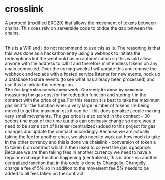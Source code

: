 # crosslink
A protocol (modified ERC20) that allows the movement of tokens between chains. This does rely on serverside code to bridge the gap between the chains.

<br>
This is a WIP and I do not recommend to use this as is. The reasoning is that this was done as a hackathon entry using a webhook to initiate the redemptions but the webhook has no authentication so this would allow anyone with the address to call it and therefore mint endless tokens on any chain connected. Over the coming weeks I will update this and remove the webhook and replace with a hosted service listener for new events, hook up a database to store events (to see what has already been processed) and use this to initiate the redemption.

<br>
The fee logic also needs some work. Currently its done by someone measuring the gas cost for the redeption function and storing it in the contract with the price of gas. For this reason it is best to take the maximum gas limit for the function when a very large number of tokens are being moved to get the maximum gas it can be - this does penalize people making very small movements. The gas price is also stored in the contract - 30 seems fine most of the time but this can obviously change so there would need to be some sort of listener (centralized) added to this project for gas changes and update the contract accordingly. Because we are actually taking the fee for another chain, we also need to work out how much to take in the other currency and this is done via chainlink - conversion of token a to token b on contract which is then used to convert the gas x gasprice. Because we are then taking fees in another currency we need to have a regular exchange function happening (centralized), this is done via another centralized function that in this code is done by Changelly. Changelly charge a fee of 5% so in addition to the movement fee 5% needs to be added to all fees taken on the contract.

